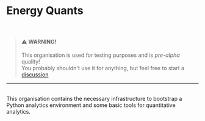 # Energy Quants

<br>

> #### :warning: WARNING! <br>
> This organisation is used for testing purposes and is *pre-alpha* quality!<br>
> You probably shouldn't use it for anything, but feel free to start a
> [discussion](https://github.com/energy-quants/discussions/new)

----

<br>
This organisation contains the necessary infrastructure to bootstrap a Python
analytics environment and some basic tools for quantitative analytics.
